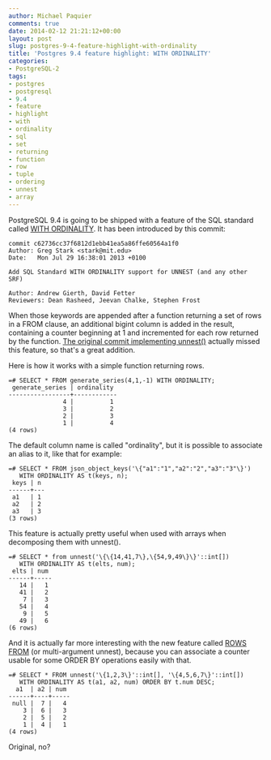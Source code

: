 ```yaml
---
author: Michael Paquier
comments: true
date: 2014-02-12 21:21:12+00:00
layout: post
slug: postgres-9-4-feature-highlight-with-ordinality
title: 'Postgres 9.4 feature highlight: WITH ORDINALITY'
categories:
- PostgreSQL-2
tags:
- postgres
- postgresql
- 9.4
- feature
- highlight
- with
- ordinality
- sql
- set
- returning
- function
- row
- tuple
- ordering
- unnest
- array
---
```

PostgreSQL 9.4 is going to be shipped with a feature of the SQL standard called [WITH ORDINALITY](http://www.postgresql.org/docs/devel/static/functions-srf.html). It has been introduced by this commit:

    commit c62736cc37f6812d1ebb41ea5a86ffe60564a1f0
    Author: Greg Stark <stark@mit.edu>
    Date:   Mon Jul 29 16:38:01 2013 +0100

    Add SQL Standard WITH ORDINALITY support for UNNEST (and any other SRF)
    
    Author: Andrew Gierth, David Fetter
    Reviewers: Dean Rasheed, Jeevan Chalke, Stephen Frost

When those keywords are appended after a function returning a set of rows in a FROM clause, an additional bigint column is added in the result, containing a counter beginning at 1 and incremented for each row returned by the function. [The original commit implementing unnest()](http://git.postgresql.org/gitweb/?p=postgresql.git;a=commit;h=c889ebce0aa5f848d680547e3af0aad8b9e577a7) actually missed this feature, so that's a great addition.

Here is how it works with a simple function returning rows.

    =# SELECT * FROM generate_series(4,1,-1) WITH ORDINALITY;
     generate_series | ordinality 
    -----------------+------------
                   4 |          1
                   3 |          2
                   2 |          3
                   1 |          4
    (4 rows)

The default column name is called "ordinality", but it is possible to associate an alias to it, like that for example:

    =# SELECT * FROM json_object_keys('\{"a1":"1","a2":"2","a3":"3"\}')
       WITH ORDINALITY AS t(keys, n);
     keys | n 
    ------+---
     a1   | 1
     a2   | 2
     a3   | 3
    (3 rows)

This feature is actually pretty useful when used with arrays when decomposing them with unnest().

    =# SELECT * from unnest('\{\{14,41,7\},\{54,9,49\}\}'::int[])
       WITH ORDINALITY AS t(elts, num);
     elts | num 
    ------+-----
       14 |   1
       41 |   2
        7 |   3
       54 |   4
        9 |   5
       49 |   6
    (6 rows)

And it is actually far more interesting with the new feature called [ROWS FROM](http://michael.otacoo.com/postgresql-2/postgres-9-4-feature-highlight-multi-argument-unnest-and-table-for-multiple-functions/) (or multi-argument unnest), because you can associate a counter usable for some ORDER BY operations easily with that.

    =# SELECT * FROM unnest('\{1,2,3\}'::int[], '\{4,5,6,7\}'::int[])
       WITH ORDINALITY AS t(a1, a2, num) ORDER BY t.num DESC;
      a1  | a2 | num 
    ------+----+-----
     null |  7 |   4
        3 |  6 |   3
        2 |  5 |   2
        1 |  4 |   1
    (4 rows)

Original, no?

